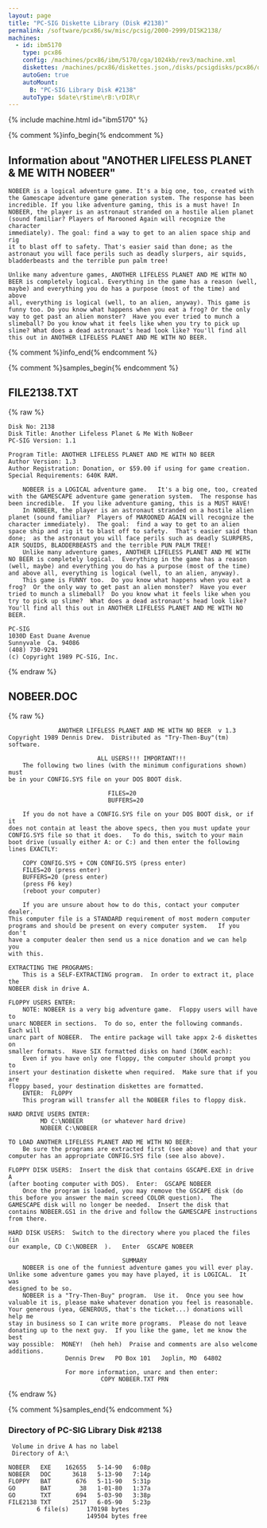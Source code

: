 ```yaml
---
layout: page
title: "PC-SIG Diskette Library (Disk #2138)"
permalink: /software/pcx86/sw/misc/pcsig/2000-2999/DISK2138/
machines:
  - id: ibm5170
    type: pcx86
    config: /machines/pcx86/ibm/5170/cga/1024kb/rev3/machine.xml
    diskettes: /machines/pcx86/diskettes.json,/disks/pcsigdisks/pcx86/diskettes.json
    autoGen: true
    autoMount:
      B: "PC-SIG Library Disk #2138"
    autoType: $date\r$time\rB:\rDIR\r
---
```


{% include machine.html id="ibm5170" %}

{% comment %}info_begin{% endcomment %}

## Information about "ANOTHER LIFELESS PLANET & ME WITH NOBEER"

    NOBEER is a logical adventure game. It's a big one, too, created with
    the Gamescape adventure game generation system. The response has been
    incredible. If you like adventure gaming, this is a must have! In
    NOBEER, the player is an astronaut stranded on a hostile alien planet
    (sound familiar? Players of Marooned Again will recognize the character
    immediately). The goal: find a way to get to an alien space ship and rig
    it to blast off to safety. That's easier said than done; as the
    astronaut you will face perils such as deadly slurpers, air squids,
    bladderbeasts and the terrible pun palm tree!
    
    Unlike many adventure games, ANOTHER LIFELESS PLANET AND ME WITH NO
    BEER is completely logical. Everything in the game has a reason (well,
    maybe) and everything you do has a purpose (most of the time) and above
    all, everything is logical (well, to an alien, anyway). This game is
    funny too. Do you know what happens when you eat a frog? Or the only
    way to get past an alien monster?  Have you ever tried to munch a
    slimeball? Do you know what it feels like when you try to pick up
    slime? What does a dead astronaut's head look like? You'll find all
    this out in ANOTHER LIFELESS PLANET AND ME WITH NO BEER.
{% comment %}info_end{% endcomment %}

{% comment %}samples_begin{% endcomment %}

## FILE2138.TXT

{% raw %}
```
Disk No: 2138                                                           
Disk Title: Another Lifeless Planet & Me With NoBeer                    
PC-SIG Version: 1.1                                                     
                                                                        
Program Title: ANOTHER LIFELESS PLANET AND ME WITH NO BEER              
Author Version: 1.3                                                     
Author Registration: Donation, or $59.00 if using for game creation.    
Special Requirements: 640K RAM.                                         
                                                                        
    NOBEER is a LOGICAL adventure game.   It's a big one, too, created  
with the GAMESCAPE adventure game generation system.  The response has  
been incredible.  If you like adventure gaming, this is a MUST HAVE!    
    In NOBEER, the player is an astronaut stranded on a hostile alien   
planet (sound familiar?  Players of MAROONED AGAIN will recognize the   
character immediately).  The goal:  find a way to get to an alien       
space ship and rig it to blast off to safety.  That's easier said than  
done;  as the astronaut you will face perils such as deadly SLURPERS,   
AIR SQUIDS, BLADDERBEASTS and the terrible PUN PALM TREE!               
    Unlike many adventure games, ANOTHER LIFELESS PLANET AND ME WITH    
NO BEER is completely logical.  Everything in the game has a reason     
(well, maybe) and everything you do has a purpose (most of the time)    
and above all, everything is logical (well, to an alien, anyway).       
    This game is FUNNY too.  Do you know what happens when you eat a    
frog?  Or the only way to get past an alien monster?  Have you ever     
tried to munch a slimeball?  Do you know what it feels like when you    
try to pick up slime?  What does a dead astronaut's head look like?     
You'll find all this out in ANOTHER LIFELESS PLANET AND ME WITH NO      
BEER.                                                                   
                                                                        
PC-SIG                                                                  
1030D East Duane Avenue                                                 
Sunnyvale  Ca. 94086                                                    
(408) 730-9291                                                          
(c) Copyright 1989 PC-SIG, Inc.                                         
```
{% endraw %}

## NOBEER.DOC

{% raw %}
```
              ANOTHER LIFELESS PLANET AND ME WITH NO BEER  v 1.3
Copyright 1989 Dennis Drew.  Distributed as "Try-Then-Buy"(tm) software.

                         ALL USERS!!! IMPORTANT!!!
    The following two lines (with the minimum configurations shown) must 
be in your CONFIG.SYS file on your DOS BOOT disk.  

                            FILES=20
                            BUFFERS=20

    If you do not have a CONFIG.SYS file on your DOS BOOT disk, or if it 
does not contain at least the above specs, then you must update your 
CONFIG.SYS file so that it does.   To do this, switch to your main 
boot drive (usually either A: or C:) and then enter the following 
lines EXACTLY:

    COPY CONFIG.SYS + CON CONFIG.SYS (press enter)
    FILES=20 (press enter)
    BUFFERS=20 (press enter)
    (press F6 key)
    (reboot your computer)

    If you are unsure about how to do this, contact your computer dealer.  
This computer file is a STANDARD requirement of most modern computer 
programs and should be present on every computer system.   If you don't 
have a computer dealer then send us a nice donation and we can help you 
with this.

EXTRACTING THE PROGRAMS:
    This is a SELF-EXTRACTING program.  In order to extract it, place the 
NOBEER disk in drive A.  

FLOPPY USERS ENTER:
    NOTE: NOBEER is a very big adventure game.  Floppy users will have to 
unarc NOBEER in sections.  To do so, enter the following commands.  Each will 
unarc part of NOBEER.  The entire package will take appx 2-6 diskettes on 
smaller formats.  Have SIX formatted disks on hand (360K each):
    Even if you have only one floppy, the computer should prompt you to 
insert your destination diskette when required.  Make sure that if you are 
floppy based, your destination diskettes are formatted.  
    ENTER:  FLOPPY
    This program will transfer all the NOBEER files to floppy disk.

HARD DRIVE USERS ENTER:   
         MD C:\NOBEER     (or whatever hard drive)
         NOBEER C:\NOBEER  

TO LOAD ANOTHER LIFELESS PLANET AND ME WITH NO BEER:
    Be sure the programs are extracted first (see above) and that your 
computer has an appropriate CONFIG.SYS file (see also above).
 
FLOPPY DISK USERS:  Insert the disk that contains GSCAPE.EXE in drive A 
(after booting computer with DOS).  Enter:  GSCAPE NOBEER
    Once the program is loaded, you may remove the GSCAPE disk (do 
this before you answer the main screed COLOR question).  The 
GAMESCAPE disk will no longer be needed.  Insert the disk that 
contains NOBEER.GS1 in the drive and follow the GAMESCAPE instructions 
from there.  

HARD DISK USERS:  Switch to the directory where you placed the files (in 
our example, CD C:\NOBEER  ).   Enter  GSCAPE NOBEER

                                SUMMARY
    NOBEER is one of the funniest adventure games you will ever play.  
Unlike some adventure games you may have played, it is LOGICAL.  It was 
designed to be so. 
    NOBEER is a "Try-Then-Buy" program.  Use it.  Once you see how 
valuable it is, please make whatever donation you feel is reasonable.  
Your generous (yea, GENEROUS, that's the ticket...) donations will help me 
stay in business so I can write more programs.  Please do not leave 
donating up to the next guy.  If you like the game, let me know the best 
way possible:  MONEY!  (heh heh)  Praise and comments are also welcome 
additions. 
                Dennis Drew   PO Box 101   Joplin, MO  64802

                For more information, unarc and then enter:    
                          COPY NOBEER.TXT PRN 

```
{% endraw %}

{% comment %}samples_end{% endcomment %}

### Directory of PC-SIG Library Disk #2138

     Volume in drive A has no label
     Directory of A:\

    NOBEER   EXE    162655   5-14-90   6:08p
    NOBEER   DOC      3618   5-13-90   7:14p
    FLOPPY   BAT       676   5-11-90   5:31p
    GO       BAT        38   1-01-80   1:37a
    GO       TXT       694   5-03-90   3:38p
    FILE2138 TXT      2517   6-05-90   5:23p
            6 file(s)     170198 bytes
                          149504 bytes free
